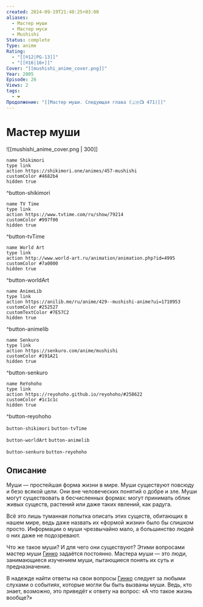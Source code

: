 ```yaml
---
created: 2024-09-19T21:40:25+03:00
aliases:
  - Мастер муши
  - Мастер муси
  - Mushishi
Status: complete
Type: anime
Rating:
  - "[[®️12|PG-13]]"
  - "[[®️16|16+]]"
Cover: "[[mushishi_anime_cover.png]]"
Year: 2005
Episode: 26
Views: 2
tags:
  - ❤
Продолжение: "[[Мастер муши. Следующая глава (🇯🇵📺 471)]]"
---
```


# Мастер муши

![[mushishi_anime_cover.png | 300]]

```button
name Shikimori
type link
action https://shikimori.one/animes/457-mushishi
customColor #4682b4
hidden true
```
^button-shikimori

```button
name TV Time
type link
action https://www.tvtime.com/ru/show/79214
customColor #997f00
hidden true
```
^button-tvTime

```button
name World Art
type link
action http://www.world-art.ru/animation/animation.php?id=4995
customColor #7a0000
hidden true
```
^button-worldArt

```button
name AnimeLib
type link
action https://anilib.me/ru/anime/429--mushishi-anime?ui=1710953
customColor #252527
customTextColor #7E57C2
hidden true
```
^button-animelib

```button
name Senkuro
type link
action https://senkuro.com/anime/mushishi
customColor #191A21
hidden true
```
^button-senkuro

```button
name ReYohoho
type link
action https://reyohoho.github.io/reyohoho/#258622
customColor #1c1c1c
hidden true
```
^button-reyohoho

`button-shikimori` `button-tvTime`

`button-worldArt` `button-animelib`

`button-senkuro` `button-reyohoho`

## Описание

Муши — простейшая форма жизни в мире. Муши существуют повсюду и безо всякой цели. Они вне человеческих понятий о добре и зле. Муши могут существовать в бесчисленных формах: могут принимать облик живых существ, растений или даже таких явлений, как радуга.

Всё это лишь туманная попытка описать этих существ, обитающих в нашем мире, ведь даже назвать их «формой жизни» было бы слишком просто. Информации о муши чрезвычайно мало, а большинство людей о них даже не подозревают.

Что же такое муши? И для чего они существуют? Этими вопросами мастер муши [Гинко](https://shikimori.one/characters/425-ginko) задаётся постоянно. Мастера муши — это люди, занимающиеся изучением муши, пытающиеся понять их суть и предназначение.

В надежде найти ответы на свои вопросы [Гинко](https://shikimori.one/characters/425-ginko) следует за любыми слухами о событиях, которые могли бы быть вызваны муши. Ведь, кто знает, возможно, это приведёт к ответу на вопрос: «А что такое жизнь вообще?»
